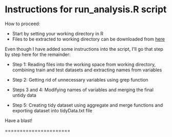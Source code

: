 # Instructions for run_analysis.R script

How to proceed:

 * Start by setting your working directory in R
 * Files to be extracted to working directory can be downloaded from [here](https://d396qusza40orc.cloudfront.net/getdata%2Fprojectfiles%2FUCI%20HAR%20Dataset.zip)
 
Even though I have added some instructions into the script, I'll go that step by step here for the remainder:

 * Step 1: Reading files into the working space from working directory, combining train and test datasets and extracting names from variables
 
 * Step 2: Getting rid of unnecessary variables using grep function
 
 * Steps 3 and 4: Modifying names of variables and merging the final untidy data

 * Step 5: Creating tidy dataset using aggregate and merge functions and exporting dataset into tidyData.txt file
 
 Have a blast!



======================
